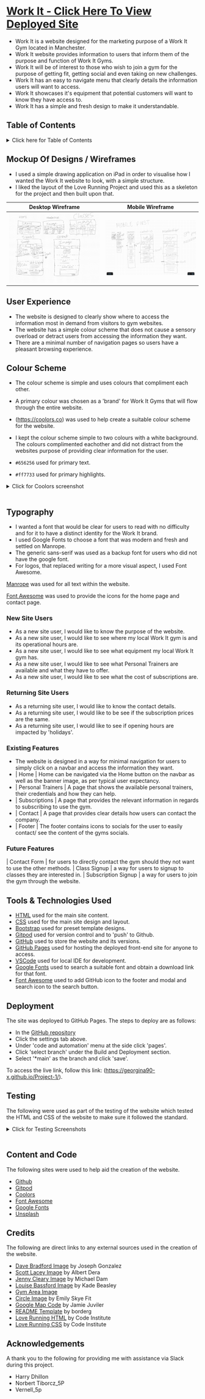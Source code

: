 # [Work It - Click Here To View Deployed Site]('https://georgina90-x.github.io/Project-1')

- Work It is a website designed for the marketing purpose of a Work It Gym located in Manchester.
- Work It website provides information to users that inform them of the purpose and function of Work It Gyms.
- Work It will be of interest to those who wish to join a gym for the purpose of getting fit, getting social and even taking on new challenges.
- Work It has an easy to navigate menu that clearly details the information users will want to access.
- Work It showcases it's equipment that potential customers will want to know they have access to. 
- Work It has a simple and fresh design to make it understandable.

## Table of Contents
<details>
<summary>Click here for Table of Contents</summary>

[Mockup Screenshots](#mockup-screenshots)

[UX](#ux)

- [Colour Scheme](#colour-scheme)
- [Typography](#typography)

[User Stories](#user-stories)

- [New site Users](#new-site-users)
- [Returning Site Users](#returning-site-users)

[Features](#features)

- [Existing Features](#existing-features)
- [Future Features](#future-features)

[Testing](#testing)

[Deployment](#deployment)

[Credits](#credits)

[Content and Code](#content-and-code)

- [Acknowledgments](#acknowledgements)

</details>


## Mockup Of Designs / Wireframes

- I used a simple drawing application on iPad in order to visualise how I wanted the Work It website to look, with a simple structure.
- I liked the layout of the Love Running Project and used this as a skeleton for the project and then built upon that.

| Desktop Wireframe | Mobile Wireframe|
| :---: | :---: |
| ![screenshot](assets/images/workit-wireframe.jpg) | ![screenshot](assets/images/workit-mobile-wireframe.jpg) |


## User Experience

- The website is designed to clearly show where to access the information most in demand from visitors to gym websites.
- The website has a simple colour scheme that does not cause a sensory overload or detract users from accessing the information they want.
- There are a minimal number of navigation pages so users have a pleasant browsing experience.

## Colour Scheme

- The colour scheme is simple and uses colours that compliment each other.
- A primary colour was chosen as a 'brand' for Work It Gyms that will flow through the entire website.
- (https://coolors.co) was used to help create a suitable colour scheme for the website.
- I kept the colour scheme simple to two colours with a white background. The colours complimented eachother and did not distract from the websites purpose of providing clear information for the user.

- `#656256` used for primary text.
- `#ff7733` used for primary highlights.


<details>
<summary>Click for Coolors screenshot</summary>

![screenshot](assets/images/coolors-colour-scheme.png)

</details><br>

## Typography

- I wanted a font that would be clear for users to read with no difficulty and for it to have a distinct identity for the Work It brand.
- I used Google Fonts to choose a font that was modern and fresh and settled on Manrope.
- The generic sans-serif was used as a backup font for users who did not have the google font.
- For logos, that replaced writing for a more visual aspect, I used Font Awesome. 

[Manrope](https://fonts.google.com/specimen/Manrope?preview.text=Work%20It%20Gyms) was used for all text within the website.

[Font Awesome](https://fontawesome.com) was used to provide the icons for the home page and contact page.

### New Site Users

- As a new site user, I would like to know the purpose of the website.
- As a new site user, I would like to see where my local Work It gym is and its operational hours are.
- As a new site user, I would like to see what equipment my local Work It gym has.
- As a new site user, I would like to see what Personal Trainers are available and what they have to offer.
- As a new site user, I would like to see what the cost of subscriptions are.

### Returning Site Users

- As a returning site user, I would like to know the contact details.
- As a returning site user, I would like to be see if the subscription prices are the same.
- As a returning site user, I would like to see if opening hours are impacted by 'holidays'.

### Existing Features

- The website is designed in a way for minimal navigation for users to simply click on a navbar and access the information they want.
- | Home | Home can be navigated via the Home button on the navbar as well as the banner image, as per typical user expectancy.
- | Personal Trainers | A page that shows the available personal trainers, their credentials and how they can help.
- | Subscriptions | A page that provides the relevant information in regards to subscribing to use the gym.
- | Contact | A page that provides clear details how users can contact the company.
- | Footer | The footer contains icons to socials for the user to easily contact/ see the content of the gyms socials. 

### Future Features
| Contact Form | for users to directly contact the gym should they not want to use the other methods.
| Class Signup | a way for users to signup to classes they are interested in.
| Subscription Signup | a way for users to join the gym through the website.

## Tools & Technologies Used

- [HTML](https://en.wikipedia.org/wiki/HTML) used for the main site content.
- [CSS](https://en.wikipedia.org/wiki/CSS) used for the main site design and layout.
- [Bootstrap](https://www.bootstrap.com) used for preset template designs.
- [Gitpod](https://gitpod.io) used for version control and to 'push' to Github.
- [GitHub](https://github.com) used to store the website and its versions.
- [GitHub Pages](https://pages.github.com) used for hosting the deployed front-end site for anyone to access.
- [VSCode](https://code.visualstudio.com/) used for local IDE for development.
- [Google Fonts](https://fonts.google.com/) used to search a suitable font and obtain a download link for that font.
- [Font Awesome](https://fontawesome.com/) used to add GitHub icon to the footer and modal and search icon to the search button.

## Deployment

The site was deployed to GitHub Pages. The steps to deploy are as follows:

- In the [GitHub repository](https://github.com/Georgina90-x/Project-1.git)
- Click the settings tab above.
- Under 'code and automation' menu at the side click 'pages'.
- Click 'select branch' under the Build and Deployment section.
- Select '*main' as the branch and click 'save'.


To access the live link, follow this link: (https://georgina90-x.github.io/Project-1/).

## Testing

The following were used as part of the testing of the website which tested the HTML and CSS of the website to make sure it followed the standard.

<details>
<summary>Click for Testing Screenshots</summary>
- Please note that Trainers, Subscriptions & Contact pages have a warning for the Div within the first section has no H2-H6 element. This was a conscious choice as I did not want the text overlay from the Homepage to be visible on the other pages.

![screenshot](assets/images/Index-HTML-Screenshot.png) Index HTML
![screenshot](assets/images/Trainers-HTML-Screenshot.png) Trainers HTML
![screenshot](assets/images/Subscriptions-HTML-Screenshot.png) Subscriptions HTML
![screenshot](assets/images/Contact-HTML-Screenshot.png) Contact Us HTML
![screenshot](assets/images/CSS-Validator-Screenshot.png) CSS
- Youtube Testing Broken Links (https://youtu.be/hZ1zpBEhzOs?si=BnCegAWgV9ljSBAB)

</details><br>

## Content and Code

The following sites were used to help aid the creation of the website.

- [Github](https://www.github.com)
- [Gitpod](https://www.gitpod.io)
- [Coolors](https://www.coolors.co)
- [Font Awesome](https://www.fontawesome.com)
- [Google Fonts](https://www.fonts.google.com)
- [Unsplash](https://www.unsplash.com)

## Credits

The following are direct links to any external sources used in the creation of the website.

- [Dave Bradford Image](https://unsplash.com/photos/man-wearing-white-v-neck-shirt-iFgRcqHznqg) by Joseph Gonzalez
- [Scott Lacey Image](https://unsplash.com/photos/mans-grey-and-black-shirt-ILip77SbmOE) by Albert Dera
- [Jenny Cleary Image](https://unsplash.com/photos/closeup-photography-of-woman-smiling-mEZ3PoFGs_k) by Michael Dam
- [Louise Bassford Image](https://unsplash.com/photos/woman-in-blue-shirt-and-black-leather-boots-wV24lC56dVI) by Kade Beasley
- [Gym Area Image](https://prod-everyoneactive-wp.s3.eu-west-2.amazonaws.com/wp-content/uploads/2017/09/27164607/Free-Weights-Area.jpg) 
- [Circle Image](https://cdn.emilyskyefit.com/esf/content/17000/16772/images/landscapewidemobile1x-emilybutt-16-9.jpg) by Emily Skye Fit
- [Google Map Code](https://blog.hubspot.com/website/how-to-embed-google-map-in-html#:~:text=In%20the%20CSS%2C%20the%20padding,percentage%20value%20of%20padding%2Dbottom) by Jamie Juviler
- [README Template](https://github.com/boderg/your-weather/blob/main/README.md) by borderg
- [Love Running HTML](https://github.com/Code-Institute-Solutions/Love-Running-Solutions/blob/master/04_creating_the_club_ethos/06_club_ethos_icons/index.html) by Code Institute
- [Love Running CSS](https://github.com/Code-Institute-Solutions/Love-Running-Solutions/blob/master/04_creating_the_club_ethos/06_club_ethos_icons/assets/css/style.css) by Code Institute



## Acknowledgements
A thank you to the following for providing me with assistance via Slack during this project.
- Harry Dhillon
- Norbert Tiborcz_5P
- Vernell_5p

